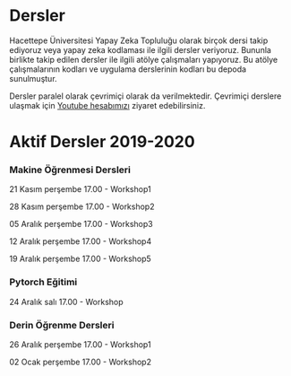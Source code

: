 # Dersler
Hacettepe Üniversitesi Yapay Zeka Topluluğu olarak birçok dersi takip ediyoruz veya yapay zeka kodlaması ile ilgili dersler veriyoruz. Bununla birlikte takip edilen dersler ile ilgili atölye çalışmaları yapıyoruz. Bu atölye çalışmalarının kodları ve uygulama derslerinin kodları bu depoda sunulmuştur.


Dersler paralel olarak çevrimiçi olarak da verilmektedir. Çevrimiçi derslere ulaşmak için <a href='https://www.youtube.com/channel/UCydhStZhzI_k9Y00Iieca5A'>Youtube hesabımızı</a> ziyaret edebilirsiniz.


<h1>Aktif Dersler 2019-2020 </h1>
<h3>Makine Öğrenmesi Dersleri</h3>
<p>21 Kasım perşembe 17.00 - Workshop1</p>
<p>28 Kasım perşembe 17.00 - Workshop2</p>
<p>05 Aralık perşembe 17.00 - Workshop3</p>
<p>12 Aralık perşembe 17.00 - Workshop4</p>
<p>19 Aralık perşembe 17.00 - Workshop5</p>


<h3>Pytorch Eğitimi</h3>
<p>24 Aralık salı 17.00 - Workshop</p>

<h3>Derin Öğrenme Dersleri</h3>
<p>26 Aralık perşembe 17.00 - Workshop1</p>
<p>02 Ocak perşembe 17.00 - Workshop2</p>
